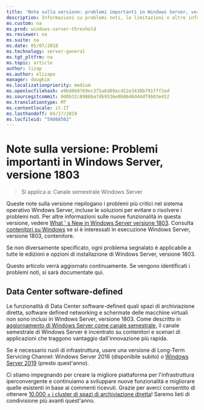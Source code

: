 ```yaml
---
title: 'Note sulla versione: problemi importanti in Windows Server, versione 1803'
description: Informazioni su problemi noti, le limitazioni o altre informazioni che necessarie prima di installare Windows Server, versione 1803
ms.custom: na
ms.prod: windows-server-threshold
ms.reviewer: na
ms.suite: na
ms.date: 05/07/2018
ms.technology: server-general
ms.tgt_pltfrm: na
ms.topic: article
author: lizap
ms.author: elizapo
manager: dougkim
ms.localizationpriority: medium
ms.openlocfilehash: e9bd860769ec375a6d89ac452e3430b791fff3ad
ms.sourcegitcommit: 0d0b32c8986ba7db9536e0b8648d4ddf9b03e452
ms.translationtype: MT
ms.contentlocale: it-IT
ms.lasthandoff: 04/17/2019
ms.locfileid: "59868502"
---
```

# <a name="release-notes-important-issues-in-windows-server-version-1803"></a>Note sulla versione: Problemi importanti in Windows Server, versione 1803

>Si applica a: Canale semestrale Windows Server

Queste note sulla versione riepilogano i problemi più critici nel sistema operativo Windows Server, incluse le soluzioni per evitare o risolvere i problemi noti. Per altre informazioni sulle nuove funzionalità in questa versione, vedere [What ' s New in Windows Server versione 1803](whats-new-in-windows-server-1803.md). Consulta [contenitori su Windows](https://docs.microsoft.com/virtualization/windowscontainers/about/) se si è interessati in esecuzione Windows Server, versione 1803, contenitore. 

Se non diversamente specificato, ogni problema segnalato è applicabile a tutte le edizioni e opzioni di installazione di Windows Server, versione 1803.  

Questo articolo verrà aggiornato continuamente. Se vengono identificati i problemi noti, si sarà documentate qui. 


## <a name="software-defined-datacenter"></a>Data Center software-defined

Le funzionalità di Data Center software-defined quali spazi di archiviazione diretta, software defined networking e schermate delle macchine virtuali non sono inclusi in Windows Server, versione 1803. Come descritto in [aggiornamento di Windows Server come canale semestrale](https://cloudblogs.microsoft.com/windowsserver/2018/03/29/windows-server-semi-annual-channel-update/), il canale semestrale di Windows Server è incentrato su contenitori e scenari di applicazioni che traggono vantaggio dall'innovazione più rapida. 

Se è necessario ruoli di infrastruttura, usare una versione di Long-Term Servicing Channel: Windows Server 2016 (disponibile subito) o [Windows Server 2019](https://cloudblogs.microsoft.com/windowsserver/2018/03/20/introducing-windows-server-2019-now-available-in-preview) (presto quest'anno).

Ci stiamo impegnando per creare la migliore piattaforma per l'infrastruttura iperconvergente e continuiamo a sviluppare nuove funzionalità e migliorare quelle esistenti in base ai commenti ricevuti. Grazie per averci consentito di ottenere [10.000 + i cluster di spazi di archiviazione diretta](https://blogs.technet.microsoft.com/filecab/2018/03/27/storage-spaces-direct-momentum)! Saremo lieti di condivisione più avanti quest'anno.